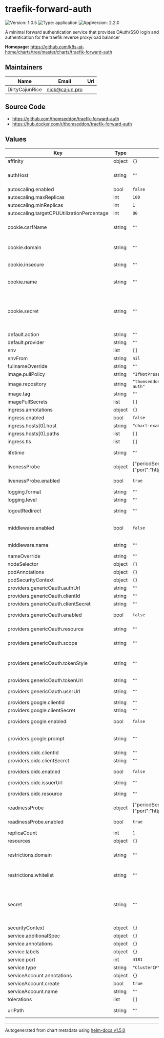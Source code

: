 # traefik-forward-auth

![Version: 1.0.5](https://img.shields.io/badge/Version-1.0.5-informational?style=flat-square) ![Type: application](https://img.shields.io/badge/Type-application-informational?style=flat-square) ![AppVersion: 2.2.0](https://img.shields.io/badge/AppVersion-2.2.0-informational?style=flat-square)

A minimal forward authentication service that provides OAuth/SSO login and authentication for the traefik reverse proxy/load balancer

**Homepage:** <https://github.com/k8s-at-home/charts/tree/master/charts/traefik-forward-auth>

## Maintainers

| Name | Email | Url |
| ---- | ------ | --- |
| DirtyCajunRice | nick@cajun.pro |  |

## Source Code

* <https://github.com/thomseddon/traefik-forward-auth>
* <https://hub.docker.com/r/thomseddon/traefik-forward-auth>

## Values

| Key | Type | Default | Description |
|-----|------|---------|-------------|
| affinity | object | `{}` |  |
| authHost | string | `""` | Single host to use when returning from 3rd party auth |
| autoscaling.enabled | bool | `false` |  |
| autoscaling.maxReplicas | int | `100` |  |
| autoscaling.minReplicas | int | `1` |  |
| autoscaling.targetCPUUtilizationPercentage | int | `80` |  |
| cookie.csrfName | string | `""` | CSRF Cookie Name (default: _forward_auth_csrf) |
| cookie.domain | string | `""` | Domain(s) to set auth cookie on. (Comma delimited) |
| cookie.insecure | string | `""` | Use insecure cookies |
| cookie.name | string | `""` | Cookie Name (default: _forward_auth) |
| cookie.secret | string | `""` | Cookie Secret used for authentication across multiple instances / clusters (default: randomly generated) |
| default.action | string | `""` | [auth|allow] Default action (default: auth) |
| default.provider | string | `""` | [google|oidc|generic-oauth] Default provider (default: google) |
| env | list | `[]` |  |
| envFrom | string | `nil` |  |
| fullnameOverride | string | `""` |  |
| image.pullPolicy | string | `"IfNotPresent"` |  |
| image.repository | string | `"thomseddon/traefik-forward-auth"` |  |
| image.tag | string | `""` |  |
| imagePullSecrets | list | `[]` |  |
| ingress.annotations | object | `{}` |  |
| ingress.enabled | bool | `false` |  |
| ingress.hosts[0].host | string | `"chart-example.local"` |  |
| ingress.hosts[0].paths | list | `[]` |  |
| ingress.tls | list | `[]` |  |
| lifetime | string | `""` | Lifetime in seconds (default: 43200) |
| livenessProbe | object | {"periodSeconds":20,"tcpSocket":{"port":"http"}} | Liveness probe configuration |
| livenessProbe.enabled | bool | `true` | Enable liveness probe |
| logging.format | string | `""` | [text|json|pretty] Log format (default: text) |
| logging.level | string | `""` | [trace|debug|info|warn|error|fatal|panic] Log level (default: warn) |
| logoutRedirect | string | `""` | URL to redirect to following logout |
| middleware.enabled | bool | `false` | Enable to deploy a preconfigured middleware |
| middleware.name | string | `""` | Name for the middleware |
| nameOverride | string | `""` |  |
| nodeSelector | object | `{}` |  |
| podAnnotations | object | `{}` |  |
| podSecurityContext | object | `{}` |  |
| providers.genericOauth.authUrl | string | `""` | Auth/Login URL |
| providers.genericOauth.clientId | string | `""` | Client ID |
| providers.genericOauth.clientSecret | string | `""` | Client Secret |
| providers.genericOauth.enabled | bool | `false` | Enable the generic OAUTH2 provider |
| providers.genericOauth.resource | string | `""` | Optional resource indicator |
| providers.genericOauth.scope | string | `""` | Scopes (default: profile, email) |
| providers.genericOauth.tokenStyle | string | `""` | How token is presented when querying the User URL |
| providers.genericOauth.tokenUrl | string | `""` | Token URL |
| providers.genericOauth.userUrl | string | `""` | URL used to retrieve user info |
| providers.google.clientId | string | `""` | Client ID |
| providers.google.clientSecret | string | `""` | Client Secret |
| providers.google.enabled | bool | `false` | Enable the google provider |
| providers.google.prompt | string | `""` | Space separated list of OpenID prompt options |
| providers.oidc.clientId | string | `""` | Client ID |
| providers.oidc.clientSecret | string | `""` | Client Secret |
| providers.oidc.enabled | bool | `false` | Enable the generic OIDC provider |
| providers.oidc.issuerUrl | string | `""` | Issuer URL |
| providers.oidc.resource | string | `""` | Optional resource indicator |
| readinessProbe | object | {"periodSeconds":10,"tcpSocket":{"port":"http"}} | Readiness probe configuration |
| readinessProbe.enabled | bool | `true` | Enable readiness probe |
| replicaCount | int | `1` |  |
| resources | object | `{}` |  |
| restrictions.domain | string | `""` | Only allow given email domains. (Comma delimited) |
| restrictions.whitelist | string | `""` | Only allow given email addresses. (Comma delimited) |
| secret | string | `""` | Secret used for signing. If empty, one will be generated. If specifying your own in env use "-" |
| securityContext | object | `{}` |  |
| service.additionalSpec | object | `{}` |  |
| service.annotations | object | `{}` |  |
| service.labels | object | `{}` |  |
| service.port | int | `4181` |  |
| service.type | string | `"ClusterIP"` |  |
| serviceAccount.annotations | object | `{}` |  |
| serviceAccount.create | bool | `true` |  |
| serviceAccount.name | string | `""` |  |
| tolerations | list | `[]` |  |
| urlPath | string | `""` | Callback URL Path (default: /_oauth) |

----------------------------------------------
Autogenerated from chart metadata using [helm-docs v1.5.0](https://github.com/norwoodj/helm-docs/releases/v1.5.0)
